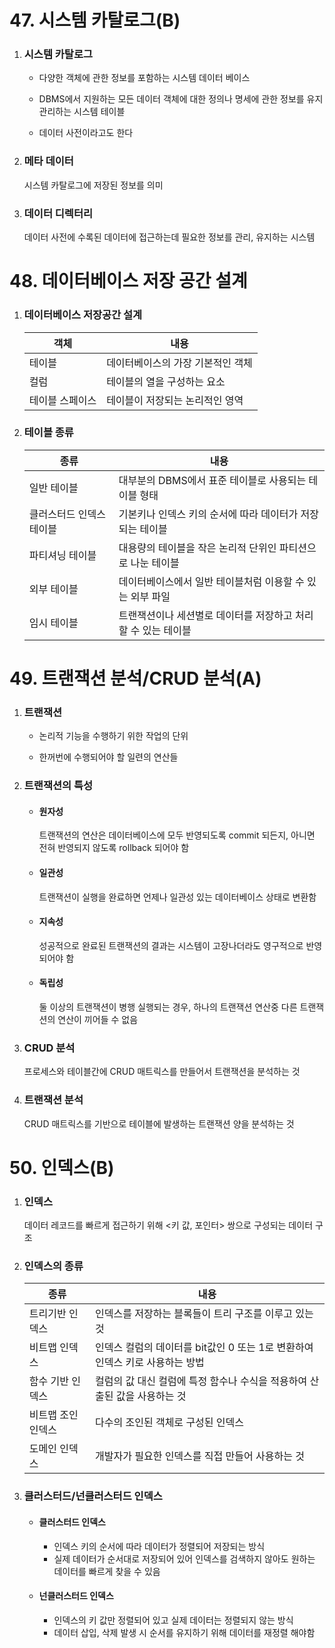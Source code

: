 # 47. 시스템 카탈로그(B)

1. ### 시스템 카탈로그

   - 다양한 객체에 관한 정보를 포함하는 시스템 데이터 베이스

   - DBMS에서 지원하는 모든 데이터 객체에 대한 정의나 명세에 관한 정보를 유지 관리하는 시스템 테이블

   - 데이터 사전이라고도 한다

     

2. ### 메타 데이터

   시스템 카탈로그에 저장된 정보를 의미

   

3. ### 데이터 디렉터리

   데이터 사전에 수록된 데이터에 접근하는데 필요한 정보를 관리, 유지하는 시스템





# 48. 데이터베이스 저장 공간 설계

1. ### 데이터베이스 저장공간 설계

   | 객체            | 내용                              |
   | --------------- | --------------------------------- |
   | 테이블          | 데이터베이스의 가장 기본적인 객체 |
   | 컬럼            | 테이블의 열을 구성하는 요소       |
   | 테이블 스페이스 | 테이블이 저장되는 논리적인 영역   |

   

2. ### 테이블 종류

   | 종류                     | 내용                                                         |
   | ------------------------ | ------------------------------------------------------------ |
   | 일반 테이블              | 대부분의 DBMS에서 표준 테이블로 사용되는 테이블 형태         |
   | 클러스터드 인덱스 테이블 | 기본키나 인덱스 키의 순서에 따라 데이터가 저장되는 테이블    |
   | 파티셔닝 테이블          | 대용량의 테이블을 작은 논리적 단위인 파티션으로 나눈 테이블  |
   | 외부 테이블              | 데이터베이스에서 일반 테이블처럼 이용할 수 있는 외부 파일    |
   | 임시 테이블              | 트랜잭션이나 세션별로 데이터를 저장하고 처리할 수 있는 테이블 |





# 49. 트랜잭션 분석/CRUD 분석(A)

1. ### 트랜잭션

   - 논리적 기능을 수행하기 위한 작업의 단위

   - 한꺼번에 수행되어야 할 일련의 연산들

     

2. ### 트랜잭션의 특성

   - #### 원자성

     트랜잭션의 연산은 데이터베이스에 모두 반영되도록 commit 되든지, 아니면 전혀 반영되지 않도록 rollback 되어야 함

   - #### 일관성

     트랜잭션이 실행을 완료하면 언제나 일관성 있는 데이터베이스 상태로 변환함

   - #### 지속성

     성공적으로 완료된 트랜잭션의 결과는 시스템이 고장나더라도 영구적으로 반영되어야 함

   - #### 독립성

     둘 이상의 트랜잭션이 병행 실행되는 경우, 하나의 트랜잭션 연산중 다른 트랜잭션의 연산이 끼어들 수 없음

     

3. ### CRUD 분석

   프로세스와 테이블간에 CRUD 매트릭스를 만들어서 트랜잭션을 분석하는 것

   

4. ### 트랜잭션 분석

   CRUD 매트릭스를 기반으로 테이블에 발생하는 트랜잭션 양을 분석하는 것





# 50. 인덱스(B)

1. ### 인덱스

   데이터 레코드를 빠르게 접근하기 위해 <키 값, 포인터> 쌍으로 구성되는 데이터 구조

   

2. ### 인덱스의 종류

   | 종류               | 내용                                                         |
   | ------------------ | ------------------------------------------------------------ |
   | 트리기반 인덱스    | 인덱스를 저장하는 블록들이 트리 구조를 이루고 있는 것        |
   | 비트맵 인덱스      | 인덱스 컬럼의 데이터를 bit값인 0 또는 1로 변환하여 인덱스 키로 사용하는 방법 |
   | 함수 기반 인덱스   | 컬럼의 값 대신 컬럼에 특정 함수나 수식을 적용하여 산출된 값을 사용하는 것 |
   | 비트맵 조인 인덱스 | 다수의 조인된 객체로 구성된 인덱스                           |
   | 도메인 인덱스      | 개발자가 필요한 인덱스를 직접 만들어 사용하는 것             |

   

3. ### 클러스터드/넌클러스터드 인덱스

   - #### 클러스터드 인덱스

     - 인덱스 키의 순서에 따라 데이터가 정렬되어 저장되는 방식
     - 실제 데이터가 순서대로 저장되어 있어 인덱스를 검색하지 않아도 원하는 데이터를 빠르게 찾을 수 있음

   - #### 넌클러스터드 인덱스

     - 인덱스의 키 값만 정렬되어 있고 실제 데이터는 정렬되지 않는 방식
     - 데이터 삽입, 삭제 발생 시 순서를 유지하기 위해 데이터를 재정렬 해야함